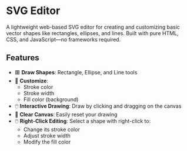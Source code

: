 # SVG Editor

A lightweight web-based SVG editor for creating and customizing basic vector shapes like rectangles, ellipses, and lines. Built with pure HTML, CSS, and JavaScript—no frameworks required.

## Features

- 🟥 **Draw Shapes**: Rectangle, Ellipse, and Line tools
- 🎨 **Customize**:
  - Stroke color
  - Stroke width
  - Fill color (background)
- 🖱️ **Interactive Drawing**: Draw by clicking and dragging on the canvas
- 🧹 **Clear Canvas**: Easily reset your drawing
- 🖱️ **Right-Click Editing**: Select a shape with right-click to:
  - Change its stroke color
  - Adjust stroke width
  - Modify the fill color

